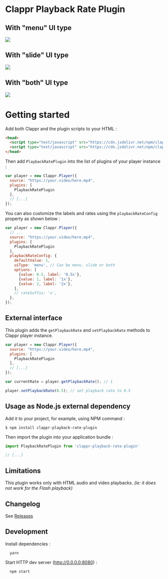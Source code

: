 # Clappr Playback Rate Plugin

## With "menu" UI type
<img src="https://raw.githubusercontent.com/victordf/clappr-playback-rate-plugin/master/uiType-menu-screenshot.png"/>

## With "slide" UI type
<img src="https://raw.githubusercontent.com/victordf/clappr-playback-rate-plugin/master/uiType-slide-screenshot.png"/>

## With "both" UI type
<img src="https://raw.githubusercontent.com/victordf/clappr-playback-rate-plugin/master/uiType-both-screenshot.png"/>

# Getting started

Add both Clappr and the plugin scripts to your HTML :

```html
<head>
  <script type="text/javascript" src="https://cdn.jsdelivr.net/npm/clappr@latest/dist/clappr.min.js"></script>
  <script type="text/javascript" src="https://cdn.jsdelivr.net/npm/clappr-playback-rate-plugin@latest/lib/clappr-playback-rate-plugin.min.js"></script>
</head>
```

Then add `PlaybackRatePlugin` into the list of plugins of your player instance :

```javascript
var player = new Clappr.Player({
  source: "https://your.video/here.mp4",
  plugins: [
    PlaybackRatePlugin
  ],
  // [...]
});
```

You can also customize the labels and rates using the `playbackRateConfig` property as shown below :

```javascript
var player = new Clappr.Player({
  // ...
  source: "https://your.video/here.mp4",
  plugins: [
    PlaybackRatePlugin
  ],
  playbackRateConfig: {
    defaultValue: 1,
    uiType: 'menu', // Can be menu, slide or both
    options: [
      {value: 0.5, label: '0.5x'},
      {value: 1, label: '1x'},
      {value: 2, label: '2x'},
    ],
    // rateSuffix: 'x',
  },
});
```

## External interface

This plugin adds the `getPlaybackRate` and `setPlaybackRate` methods to Clappr player instance.

```javascript
var player = new Clappr.Player({
  source: "https://your.video/here.mp4",
  plugins: [
    PlaybackRatePlugin
  ],
  // [...]
});

var currentRate = player.getPlaybackRate(); // 1

player.setPlaybackRate(0.5); // set playback rate to 0.5
```

## Usage as Node.js external dependency

Add it to your project, for example, using NPM command :

```shell
$ npm install clappr-playback-rate-plugin
```

Then import the plugin into your application bundle :

```javascript
import PlaybackRatePlugin from 'clappr-playback-rate-plugin'

// [...]
```

## Limitations

This plugin works only with HTML audio and video playbacks. _(ie: it does not work for the Flash playback)_

## Changelog

See [Releases](https://github.com/bikegriffith/clappr-playback-rate-plugin/releases)

## Development

Install dependencies :

```shell
  yarn
```

Start HTTP dev server (http://0.0.0.0:8080) :

```shell
  npm start
```
